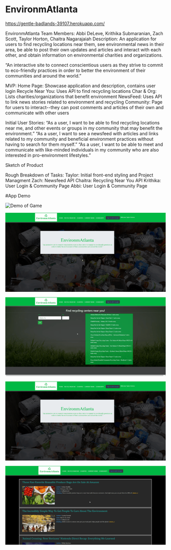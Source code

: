 # EnvironmAtlanta

https://gentle-badlands-39107.herokuapp.com/

EnvironmAtlanta
Team Members:
Abbi DeLeve, Krithika Submaranian, Zach Scott, Taylor Horton, Chaitra Nagarajaiah
Description:
An application for users to find recycling locations near them, see environmental news in their area, be able to post their own updates and articles and interact with each other, and obtain information on environmental charities and organizations.

“An interactive site to connect conscientious users as they strive to commit to eco-friendly practices in order to better the environment of their communities and around the world.”

MVP:
Home Page: Showcase application and description, contains user login
Recycle Near You: Uses API to find recycling locations
Char & Org: Lists charities/organizations that benefit environment
NewsFeed: Uses API to link news stories related to environment and recycling
Community: Page for users to interact--they can post comments and articles of their own and communicate with other users

Initial User Stories:
“As a user, I want to be able to find recycling locations near me, and other events or groups in my community that may benefit the environment.”
“As a user, I want to see a newsfeed with articles and links related to my community and beneficial environment practices without having to search for them myself.”
“As a user, I want to be able to meet and communicate with like-minded individuals in my community who are also interested in pro-environment lifestyles.”

Sketch of Product

Rough Breakdown of Tasks:
Taylor: Initial front-end styling and Project Managment 
Zach: Newsfeed API
Chaitra: Recycling Near You API
Krithika: User Login & Community Page
Abbi: User Login & Community Page

#App Demo

![Demo of Game]()

![Demo of Game](https://github.com/Tphorton14/EnvironmAtlanta/blob/master/gifs/nearMe.gif)

![Demo of Game](https://github.com/Tphorton14/EnvironmAtlanta/blob/master/gifs/charities.gif)

![Demo of Game](https://github.com/Tphorton14/EnvironmAtlanta/blob/master/gifs/nearMe.gif)

![Demo of Game](https://github.com/Tphorton14/EnvironmAtlanta/blob/master/gifs/community.gif)
